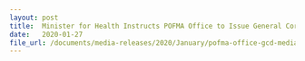 ```yaml
---
layout: post
title:  Minister for Health Instructs POFMA Office to Issue General Correction Direction
date:   2020-01-27
file_url: /documents/media-releases/2020/January/pofma-office-gcd-media-statement-27-jan-final.pdf
---
```

